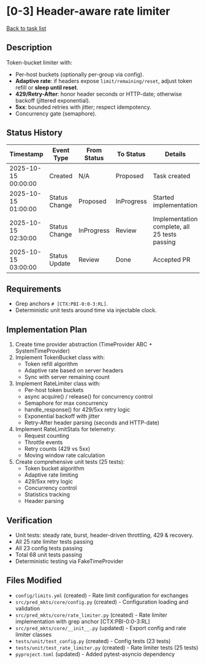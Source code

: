 # [0-3] Header-aware rate limiter
[Back to task list](tasks.md)

## Description
Token-bucket limiter with:
- Per-host buckets (optionally per-group via config).
- **Adaptive rate**: if headers expose `limit/remaining/reset`, adjust token refill or **sleep until reset**.
- **429/Retry-After**: honor header seconds or HTTP-date; otherwise backoff (jittered exponential).
- **5xx**: bounded retries with jitter; respect idempotency.
- Concurrency gate (semaphore).

## Status History
| Timestamp | Event Type | From Status | To Status | Details | User |
|-----------|------------|-------------|-----------|---------|------|
| 2025-10-15 00:00:00 | Created | N/A | Proposed | Task created | User |
| 2025-10-15 01:00:00 | Status Change | Proposed | InProgress | Started implementation | AI Agent |
| 2025-10-15 02:30:00 | Status Change | InProgress | Review | Implementation complete, all 25 tests passing | AI Agent |
| 2025-10-15 03:00:00 | Status Update | Review | Done | Accepted PR | you |

## Requirements
- Grep anchors `# [CTX:PBI-0:0-3:RL]`.
- Deterministic unit tests around time via injectable clock.

## Implementation Plan
1. Create time provider abstraction (TimeProvider ABC + SystemTimeProvider)
2. Implement TokenBucket class with:
   - Token refill algorithm
   - Adaptive rate based on server headers
   - Sync with server remaining count
3. Implement RateLimiter class with:
   - Per-host token buckets
   - async acquire() / release() for concurrency control
   - Semaphore for max concurrency
   - handle_response() for 429/5xx retry logic
   - Exponential backoff with jitter
   - Retry-After header parsing (seconds and HTTP-date)
4. Implement RateLimitStats for telemetry:
   - Request counting
   - Throttle events
   - Retry counts (429 vs 5xx)
   - Moving window rate calculation
5. Create comprehensive unit tests (25 tests):
   - Token bucket algorithm
   - Adaptive rate limiting
   - 429/5xx retry logic
   - Concurrency control
   - Statistics tracking
   - Header parsing

## Verification
- Unit tests: steady rate, burst, header-driven throttling, 429 & recovery.
- All 25 rate limiter tests passing
- All 23 config tests passing
- Total 68 unit tests passing
- Deterministic testing via FakeTimeProvider

## Files Modified
- `config/limits.yml` (created) - Rate limit configuration for exchanges
- `src/pred_mkts/core/config.py` (created) - Configuration loading and validation
- `src/pred_mkts/core/rate_limiter.py` (created) - Rate limiter implementation with grep anchor [CTX:PBI-0:0-3:RL]
- `src/pred_mkts/core/__init__.py` (updated) - Export config and rate limiter classes
- `tests/unit/test_config.py` (created) - Config tests (23 tests)
- `tests/unit/test_rate_limiter.py` (created) - Rate limiter tests (25 tests)
- `pyproject.toml` (updated) - Added pytest-asyncio dependency